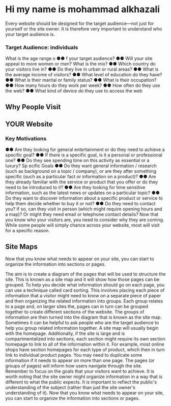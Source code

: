 # Hi my name is mohammad alkhazali


Every website should be designed for the
target audience—not just for yourself or the
site owner. It is therefore very important to
understand who your target audience is.

### Target Audience: individuals
What is the age range o ●● f your target audience?
●● Will your site appeal to more women or men? What is the mix?
●● Which country do your visitors live in?
●● Do they live in urban or rural areas?
●● What is the average income of visitors?
●● What level of education do they have?
●● What is their marital or family status?
●● What is their occupation?
●● How many hours do they work per week?
●● How often do they use the web?
●● What kind of device do they use to access the web

## Why People Visit
## YOUR Website

### Key Motivations
●● Are they looking for general
entertainment or do they
need to achieve a specific
goal?
●● If there is a specific goal, is
it a personal or professional
one?
●● Do they see spending time on
this activity as essential or a
luxury?
Sp ecific Goals
●● Do they want general
information / research (such
as background on a topic /
company), or are they after
something specific (such as a
particular fact or information
on a product)?
●● Are they already familiar with
the service or product that
you offer or do they need to
be introduced to it?
●● Are they looking for time
sensitive information, such as
the latest news or updates on
a particular topic?
●● Do they want to discover
information about a specific
product or service to help
them decide whether to buy
it or not?
●● Do they need to contact you?
If so, can they visit in person
(which might require opening
hours and a map)? Or might
they need email or telephone
contact details?
Now that you know who your visitors are, you
need to consider why they are coming. While
some people will simply chance across your
website, most will visit for a specific reason.

## Site Maps

Now that you know what needs to appear
on your site, you can start to organize the
information into sections or pages.



The aim is to create a diagram
of the pages that will be used
to structure the site. This is
known as a site map and it will
show how those pages can be
grouped.
To help you decide what
information should go on each
page, you can use a technique
called card sorting.
This involves placing each
piece of information that a
visitor might need to know on
a separate piece of paper and
then organizing the related
information into groups.
Each group relates to a page and,
on larger sites the, pages can in
turn can be grouped together to
create different sections of the
website.
The groups of information are
then turned into the diagram
that is known as the site map.
Sometimes it can be helpful to
ask people who are the target
audience to help you group
related information together.
A site map will usually
begin with the homepage.
Additionally, if the site is large
and is compartmentalized
into sections, each section
might require its own section
homepage to link to all of the
information within it.
For example, most online shops
have section homepages for
each type of product, which then
in turn link to individual product
pages.
You may need to duplicate some
information if it needs to appear
on more than one page.
The pages (or groups of pages)
will inform how users navigate
through the site.
Remember to focus on the
goals that your visitors want to
achieve.
It is worth noting that the
site owner might organize
information in a way that is
different to what the public
expects. It is important to reflect
the public's understanding of the
subject (rather than just the site
owner's understanding of it).
Now that you know what needs to appear
on your site, you can start to organize the
information into sections or pages.